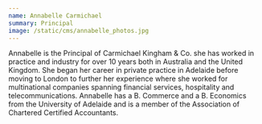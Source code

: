 ```yaml
---
name: Annabelle Carmichael
summary: Principal
image: /static/cms/annabelle_photos.jpg
---
```


Annabelle is the Principal of Carmichael Kingham & Co. she has worked in
practice and industry for over 10 years both in Australia and the United
Kingdom. She began her career in private practice in Adelaide before
moving to London to further her experience where she worked for
multinational companies spanning financial services, hospitality and
telecommunications. Annabelle has a B. Commerce and a B. Economics from
the University of Adelaide and is a member of the Association of Chartered
Certified Accountants.
